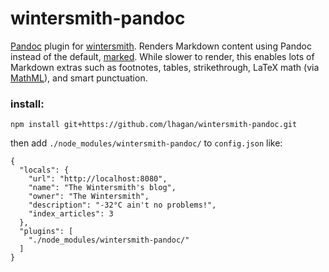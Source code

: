# wintersmith-pandoc

[Pandoc](http://johnmacfarlane.net/pandoc/) plugin for [wintersmith](https://github.com/jnordberg/wintersmith). Renders Markdown content using Pandoc instead of the default, [marked](https://github.com/chjj/marked). While slower to render, this enables lots of Markdown extras such as footnotes, tables, strikethrough, LaTeX math (via [MathML](http://www.mathjax.com)), and smart punctuation.

### install:

    npm install git+https://github.com/lhagan/wintersmith-pandoc.git
  
then add `./node_modules/wintersmith-pandoc/` to `config.json` like:

    {
      "locals": {
        "url": "http://localhost:8080",
        "name": "The Wintersmith's blog",
        "owner": "The Wintersmith",
        "description": "-32°C ain't no problems!",
        "index_articles": 3
      },
      "plugins": [
        "./node_modules/wintersmith-pandoc/"
      ]
    }
